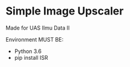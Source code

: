 # Simple Image Upscaler

Made for UAS Ilmu Data II


Environment MUST BE:
- Python 3.6
- pip install ISR
